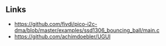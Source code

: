 ## Links

* https://github.com/fivdi/pico-i2c-dma/blob/master/examples/ssd1306_bouncing_ball/main.c
* https://github.com/achimdoebler/UGUI